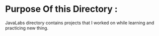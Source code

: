 # Purpose Of this Directory :
JavaLabs directory contains projects that I worked on while learning and practicing new thing.
